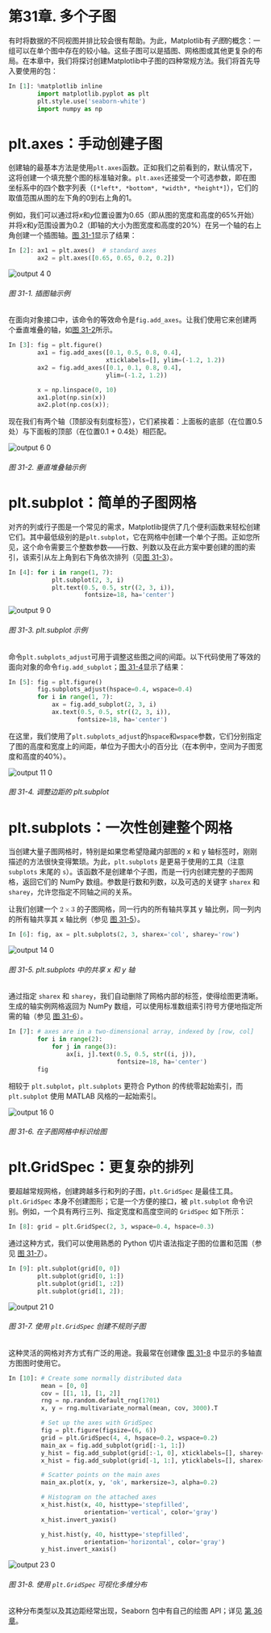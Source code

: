 # 第31章\. 多个子图

有时将数据的不同视图并排比较会很有帮助。为此，Matplotlib有*子图*的概念：一组可以在单个图中存在的较小轴。这些子图可以是插图、网格图或其他更复杂的布局。在本章中，我们将探讨创建Matplotlib中子图的四种常规方法。我们将首先导入要使用的包：

```py
In [1]: %matplotlib inline
        import matplotlib.pyplot as plt
        plt.style.use('seaborn-white')
        import numpy as np
```

# plt.axes：手动创建子图

创建轴的最基本方法是使用`plt.axes`函数。正如我们之前看到的，默认情况下，这将创建一个填充整个图的标准轴对象。`plt.axes`还接受一个可选参数，即在图坐标系中的四个数字列表（`[*left*, *bottom*, *width*, *height*]`），它们的取值范围从图的左下角的0到右上角的1。

例如，我们可以通过将*x*和*y*位置设置为0.65（即从图的宽度和高度的65%开始）并将*x*和*y*范围设置为0.2（即轴的大小为图宽度和高度的20%）在另一个轴的右上角创建一个插图轴。[图 31-1](#fig_0408-multiple-subplots_files_in_output_4_0)显示了结果：

```py
In [2]: ax1 = plt.axes()  # standard axes
        ax2 = plt.axes([0.65, 0.65, 0.2, 0.2])
```

![output 4 0](assets/output_4_0.png)

###### 图 31-1\. 插图轴示例

在面向对象接口中，该命令的等效命令是`fig.add_axes`。让我们使用它来创建两个垂直堆叠的轴，如[图 31-2](#fig_0408-multiple-subplots_files_in_output_6_0)所示。

```py
In [3]: fig = plt.figure()
        ax1 = fig.add_axes([0.1, 0.5, 0.8, 0.4],
                           xticklabels=[], ylim=(-1.2, 1.2))
        ax2 = fig.add_axes([0.1, 0.1, 0.8, 0.4],
                           ylim=(-1.2, 1.2))

        x = np.linspace(0, 10)
        ax1.plot(np.sin(x))
        ax2.plot(np.cos(x));
```

现在我们有两个轴（顶部没有刻度标签），它们紧挨着：上面板的底部（在位置0.5处）与下面板的顶部（在位置0.1 + 0.4处）相匹配。

![output 6 0](assets/output_6_0.png)

###### 图 31-2\. 垂直堆叠轴示例

# plt.subplot：简单的子图网格

对齐的列或行子图是一个常见的需求，Matplotlib提供了几个便利函数来轻松创建它们。其中最低级别的是`plt.subplot`，它在网格中创建一个单个子图。正如您所见，这个命令需要三个整数参数——行数、列数以及在此方案中要创建的图的索引，该索引从左上角到右下角依次排列（见[图 31-3](#fig_0408-multiple-subplots_files_in_output_9_0)）。

```py
In [4]: for i in range(1, 7):
            plt.subplot(2, 3, i)
            plt.text(0.5, 0.5, str((2, 3, i)),
                     fontsize=18, ha='center')
```

![output 9 0](assets/output_9_0.png)

###### 图 31-3\. plt.subplot 示例

命令`plt.subplots_adjust`可用于调整这些图之间的间距。以下代码使用了等效的面向对象的命令`fig.add_subplot`；[图 31-4](#fig_0408-multiple-subplots_files_in_output_11_0)显示了结果：

```py
In [5]: fig = plt.figure()
        fig.subplots_adjust(hspace=0.4, wspace=0.4)
        for i in range(1, 7):
            ax = fig.add_subplot(2, 3, i)
            ax.text(0.5, 0.5, str((2, 3, i)),
                   fontsize=18, ha='center')
```

在这里，我们使用了`plt.subplots_adjust`的`hspace`和`wspace`参数，它们分别指定了图的高度和宽度上的间距，单位为子图大小的百分比（在本例中，空间为子图宽度和高度的40%）。

![output 11 0](assets/output_11_0.png)

###### 图 31-4\. 调整边距的 plt.subplot

# plt.subplots：一次性创建整个网格

当创建大量子图网格时，特别是如果您希望隐藏内部图的 x 和 y 轴标签时，刚刚描述的方法很快变得繁琐。为此，`plt.subplots` 是更易于使用的工具（注意 `subplots` 末尾的 `s`）。该函数不是创建单个子图，而是一行内创建完整的子图网格，返回它们的 NumPy 数组。参数是行数和列数，以及可选的关键字 `sharex` 和 `sharey`，允许您指定不同轴之间的关系。

让我们创建一个 <math alttext="2 times 3"><mrow><mn>2</mn> <mo>×</mo> <mn>3</mn></mrow></math> 的子图网格，同一行内的所有轴共享其 y 轴比例，同一列内的所有轴共享其 x 轴比例（参见 [图 31-5](#fig_0408-multiple-subplots_files_in_output_14_0)）。

```py
In [6]: fig, ax = plt.subplots(2, 3, sharex='col', sharey='row')
```

![output 14 0](assets/output_14_0.png)

###### 图 31-5\. plt.subplots 中的共享 x 和 y 轴

通过指定 `sharex` 和 `sharey`，我们自动删除了网格内部的标签，使得绘图更清晰。生成的轴实例网格返回为 NumPy 数组，可以使用标准数组索引符号方便地指定所需的轴（参见 [图 31-6](#fig_0408-multiple-subplots_files_in_output_16_0)）。

```py
In [7]: # axes are in a two-dimensional array, indexed by [row, col]
        for i in range(2):
            for j in range(3):
                ax[i, j].text(0.5, 0.5, str((i, j)),
                              fontsize=18, ha='center')
        fig
```

相较于 `plt.subplot`，`plt.subplots` 更符合 Python 的传统零起始索引，而 `plt.subplot` 使用 MATLAB 风格的一起始索引。

![output 16 0](assets/output_16_0.png)

###### 图 31-6\. 在子图网格中标识绘图

# plt.GridSpec：更复杂的排列

要超越常规网格，创建跨越多行和列的子图，`plt.GridSpec` 是最佳工具。 `plt.GridSpec` 本身不创建图形；它是一个方便的接口，被 `plt.subplot` 命令识别。例如，一个具有两行三列、指定宽度和高度空间的 `GridSpec` 如下所示：

```py
In [8]: grid = plt.GridSpec(2, 3, wspace=0.4, hspace=0.3)
```

通过这种方式，我们可以使用熟悉的 Python 切片语法指定子图的位置和范围（参见 [图 31-7](#fig_0408-multiple-subplots_files_in_output_21_0)）。

```py
In [9]: plt.subplot(grid[0, 0])
        plt.subplot(grid[0, 1:])
        plt.subplot(grid[1, :2])
        plt.subplot(grid[1, 2]);
```

![output 21 0](assets/output_21_0.png)

###### 图 31-7\. 使用 `plt.GridSpec` 创建不规则子图

这种灵活的网格对齐方式有广泛的用途。我最常在创建像 [图 31-8](#fig_0408-multiple-subplots_files_in_output_23_0) 中显示的多轴直方图图时使用它。

```py
In [10]: # Create some normally distributed data
         mean = [0, 0]
         cov = [[1, 1], [1, 2]]
         rng = np.random.default_rng(1701)
         x, y = rng.multivariate_normal(mean, cov, 3000).T

         # Set up the axes with GridSpec
         fig = plt.figure(figsize=(6, 6))
         grid = plt.GridSpec(4, 4, hspace=0.2, wspace=0.2)
         main_ax = fig.add_subplot(grid[:-1, 1:])
         y_hist = fig.add_subplot(grid[:-1, 0], xticklabels=[], sharey=main_ax)
         x_hist = fig.add_subplot(grid[-1, 1:], yticklabels=[], sharex=main_ax)

         # Scatter points on the main axes
         main_ax.plot(x, y, 'ok', markersize=3, alpha=0.2)

         # Histogram on the attached axes
         x_hist.hist(x, 40, histtype='stepfilled',
                     orientation='vertical', color='gray')
         x_hist.invert_yaxis()

         y_hist.hist(y, 40, histtype='stepfilled',
                     orientation='horizontal', color='gray')
         y_hist.invert_xaxis()
```

![output 23 0](assets/output_23_0.png)

###### 图 31-8\. 使用 `plt.GridSpec` 可视化多维分布

这种分布类型以及其边距经常出现，Seaborn 包中有自己的绘图 API；详见 [第 36 章](ch36.xhtml#section-0414-visualization-with-seaborn)。
